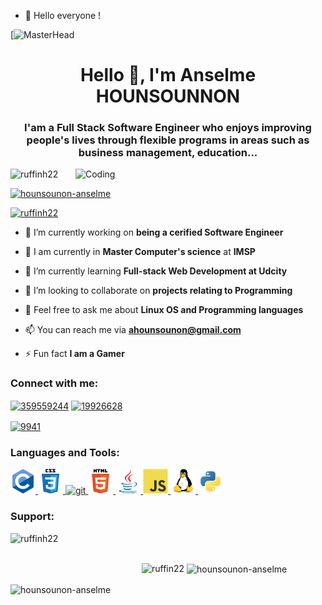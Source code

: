 - 👋 Hello everyone !

[![MasterHead](https://lh5.googleusercontent.com/EAEEe1LMqHhCWhuMfIrmcKV8G7VF9mg0uYs3pcfs2Y8-jo73WYky--Vx5dYOWrYHZgmYVPWgq0fjM60nGqATgaKkq96rpoM26erO-dzmx_sRfZRg2Ot2xi9tHy6I_LR6kRHQl4tn)
<h1 align="center">Hello 👋, I'm Anselme HOUNSOUNNON</h1>
<h3 align="center">
I'am a Full Stack Software Engineer who enjoys improving people's lives through flexible programs in areas such as business management, education...</h3>
<img align="right" alt="Coding" width="400" src="https://blog.anybox.fr/content/images/2019/07/render1563526425537.gif">


<p align="left"> <img src="https://komarev.com/ghpvc/?username=ruffinh22&label=Profile%20views&color=0e75b6&style=flat" alt="ruffinh22" /> </p>

<p align="left"> <a href="https://github.com/ryo-ma/github-profile-trophy"><img src="https://github-profile-trophy.vercel.app/?username=hounsounon-anselme" alt="hounsounon-anselme" /></a> </p>

<p align="left"> <a href="https://twitter.com/ruffinh22" target="blank"><img src="https://img.shields.io/twitter/follow/ruffinh22?logo=twitter&style=for-the-badge" alt="ruffinh22" /></a> </p>

- 🔭 I’m currently working on **being a cerified Software Engineer**

- 🌱 I am currently in **Master Computer's science** at **IMSP**

- 🌱 I’m currently learning **Full-stack Web Development at Udcity**

- 👯 I’m looking to collaborate on **projects relating to Programming**

- 💬 Feel free to ask me about **Linux OS and Programming languages**

- 📫 You can reach me via **ahounsounon@gmail.com**

- ⚡ Fun fact **I am a Gamer**


<h3 align="left">Connect with me:</h3>
<p align="left">
<a href="https://www.linkedin.com/in/anselme-hounsounon-841131217/" target="blank"><img align="center" src="https://raw.githubusercontent.com/rahuldkjain/github-profile-readme-generator/master/src/images/icons/Social/linked-in-alt.svg" alt="359559244" height="30" width="40" /></a>
<a href="https://stackoverflow.com/users/20338811/anselme92" target="blank"><img align="center" src="https://raw.githubusercontent.com/rahuldkjain/github-profile-readme-generator/master/src/images/icons/Social/stack-overflow.svg" alt="19926628" height="30" width="40" /></a>

<a href="https://wa.me/22996092246" target="blank"><img align="center" src="https://raw.githubusercontent.com/rahuldkjain/github-profile-readme-generator/master/src/images/icons/Social/whatsapp.svg" alt="9941" height="30" width="40" /></a>

</p>


<h3 align="left">Languages and Tools:</h3>
<p align="left"> <a href="https://www.cprogramming.com/" target="_blank" rel="noreferrer"> <img src="https://raw.githubusercontent.com/devicons/devicon/master/icons/c/c-original.svg" alt="c" width="40" height="40"/> </a> <a href="https://www.w3schools.com/css/" target="_blank" rel="noreferrer"> <img src="https://raw.githubusercontent.com/devicons/devicon/master/icons/css3/css3-original-wordmark.svg" alt="css3" width="40" height="40"/> </a> <a href="https://git-scm.com/" target="_blank" rel="noreferrer"> <img src="https://www.vectorlogo.zone/logos/git-scm/git-scm-icon.svg" alt="git" width="40" height="40"/> </a> <a href="https://www.w3.org/html/" target="_blank" rel="noreferrer"> <img src="https://raw.githubusercontent.com/devicons/devicon/master/icons/html5/html5-original-wordmark.svg" alt="html5" width="40" height="40"/> </a> <a href="https://www.java.com" target="_blank" rel="noreferrer"> <img src="https://raw.githubusercontent.com/devicons/devicon/master/icons/java/java-original.svg" alt="java" width="40" height="40"/> </a> <a href="https://developer.mozilla.org/en-US/docs/Web/JavaScript" target="_blank" rel="noreferrer"> <img src="https://raw.githubusercontent.com/devicons/devicon/master/icons/javascript/javascript-original.svg" alt="javascript" width="40" height="40"/> </a> <a href="https://www.linux.org/" target="_blank" rel="noreferrer"> <img src="https://raw.githubusercontent.com/devicons/devicon/master/icons/linux/linux-original.svg" alt="linux" width="40" height="40"/> </a> <a href="https://www.python.org" target="_blank" rel="noreferrer"> <img src="https://raw.githubusercontent.com/devicons/devicon/master/icons/python/python-original.svg" alt="python" width="40" height="40"/> </a> </p>

<h3 align="left">Support:</h3>
<p><a href="https://www.buymeacoffee.com/hounsounon-anselme"> <img align="left" src="https://cdn.buymeacoffee.com/buttons/v2/default-yellow.png" height="50" width="210" alt="ruffinh22" /></a></p><br><br>

<p><img align="left" src="https://github-readme-stats.vercel.app/api/top-langs?username=hounsounon-anselme&show_icons=true&locale=en&layout=compact" alt="ruffin22" /></p>

<p>&nbsp;<img align="center" src="https://github-readme-stats.vercel.app/api?username=hounsounon-anselme&show_icons=true&locale=en" alt="hounsounon-anselme" /></p>

<p><img align="center" src="https://github-readme-streak-stats.herokuapp.com/?user=hounsounon-anselme&" alt="hounsounon-anselme" /></p>





<!---
hounsounon-anselme/hounsounon-anselme is a ✨ special ✨ repository because its `README.md` (this file) appears on your GitHub profile.
--->
